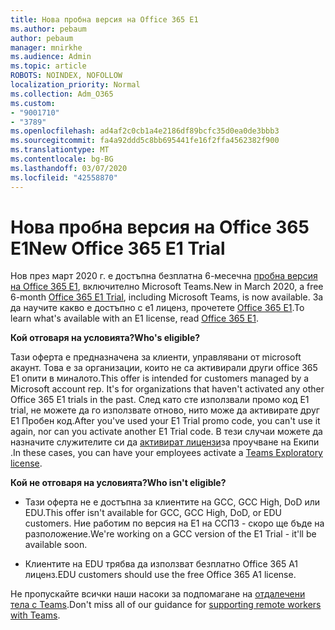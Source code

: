 ```yaml
---
title: Нова пробна версия на Office 365 E1
ms.author: pebaum
author: pebaum
manager: mnirkhe
ms.audience: Admin
ms.topic: article
ROBOTS: NOINDEX, NOFOLLOW
localization_priority: Normal
ms.collection: Adm_O365
ms.custom:
- "9001710"
- "3789"
ms.openlocfilehash: ad4af2c0cb1a4e2186df89bcfc35d0ea0de3bbb3
ms.sourcegitcommit: fa4a92ddd5c8bb695441fe16f2ffa4562382f900
ms.translationtype: MT
ms.contentlocale: bg-BG
ms.lasthandoff: 03/07/2020
ms.locfileid: "42558870"
---
```

# <a name="new-office-365-e1-trial"></a><span data-ttu-id="301eb-102">Нова пробна версия на Office 365 E1</span><span class="sxs-lookup"><span data-stu-id="301eb-102">New Office 365 E1 Trial</span></span>

<span data-ttu-id="301eb-103">Нов през март 2020 г. е достъпна безплатна 6-месечна [пробна версия на Office 365 E1](https://docs.microsoft.com/MicrosoftTeams/e1-trial-license), включително Microsoft Teams.</span><span class="sxs-lookup"><span data-stu-id="301eb-103">New in March 2020, a free 6-month [Office 365 E1 Trial](https://docs.microsoft.com/MicrosoftTeams/e1-trial-license), including Microsoft Teams, is now available.</span></span> <span data-ttu-id="301eb-104">За да научите какво е достъпно с e1 лиценз, прочетете [Office 365 E1](https://www.microsoft.com/microsoft-365/business/office-365-enterprise-e1-business-software).</span><span class="sxs-lookup"><span data-stu-id="301eb-104">To learn what's available with an E1 license, read [Office 365 E1](https://www.microsoft.com/microsoft-365/business/office-365-enterprise-e1-business-software).</span></span>

<span data-ttu-id="301eb-105">**Кой отговаря на условията?**</span><span class="sxs-lookup"><span data-stu-id="301eb-105">**Who's eligible?**</span></span>

<span data-ttu-id="301eb-106">Тази оферта е предназначена за клиенти, управлявани от microsoft акаунт. Това е за организации, които не са активирали други office 365 E1 опити в миналото.</span><span class="sxs-lookup"><span data-stu-id="301eb-106">This offer is intended for customers managed by a Microsoft account rep. It's for organizations that haven't activated any other Office 365 E1 trials in the past.</span></span> <span data-ttu-id="301eb-107">След като сте използвали промо код E1 trial, не можете да го използвате отново, нито може да активирате друг E1 Пробен код.</span><span class="sxs-lookup"><span data-stu-id="301eb-107">After you've used your E1 Trial promo code, you can't use it again, nor can you activate another E1 Trial code.</span></span> <span data-ttu-id="301eb-108">В тези случаи можете да назначите служителите си да [активират лицензи](https://docs.microsoft.com/MicrosoftTeams/teams-exploratory)за проучване на Екипи .</span><span class="sxs-lookup"><span data-stu-id="301eb-108">In these cases, you can have your employees activate a [Teams Exploratory license](https://docs.microsoft.com/MicrosoftTeams/teams-exploratory).</span></span>

<span data-ttu-id="301eb-109">**Кой не отговаря на условията?**</span><span class="sxs-lookup"><span data-stu-id="301eb-109">**Who isn't eligible?**</span></span>

- <span data-ttu-id="301eb-110">Тази оферта не е достъпна за клиентите на GCC, GCC High, DoD или EDU.</span><span class="sxs-lookup"><span data-stu-id="301eb-110">This offer isn't available for GCC, GCC High, DoD, or EDU customers.</span></span> <span data-ttu-id="301eb-111">Ние работим по версия на E1 на ССПЗ - скоро ще бъде на разположение.</span><span class="sxs-lookup"><span data-stu-id="301eb-111">We're working on a GCC version of the E1 Trial - it'll be available soon.</span></span>

 - <span data-ttu-id="301eb-112">Клиентите на EDU трябва да използват безплатно Office 365 A1 лиценз.</span><span class="sxs-lookup"><span data-stu-id="301eb-112">EDU customers should use the free Office 365 A1 license.</span></span>

<span data-ttu-id="301eb-113">Не пропускайте всички наши насоки за подпомагане на [отдалечени тела с Teams](https://docs.microsoft.com/MicrosoftTeams/support-remote-work-with-teams).</span><span class="sxs-lookup"><span data-stu-id="301eb-113">Don't miss all of our guidance for [supporting remote workers with Teams](https://docs.microsoft.com/MicrosoftTeams/support-remote-work-with-teams).</span></span>
